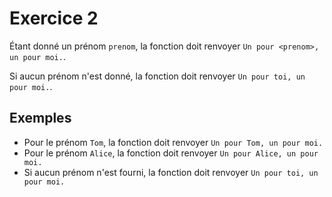 # Exercice 2

Étant donné un prénom `prenom`, la fonction doit renvoyer `Un pour <prenom>, un pour moi.`.

Si aucun prénom n'est donné, la fonction doit renvoyer `Un pour toi, un pour moi.`.

## Exemples
- Pour le prénom `Tom`, la fonction doit renvoyer `Un pour Tom, un pour moi.`
- Pour le prénom `Alice`, la fonction doit renvoyer `Un pour Alice, un pour moi.`
- Si aucun prénom n'est fourni, la fonction doit renvoyer `Un pour toi, un pour moi.`
